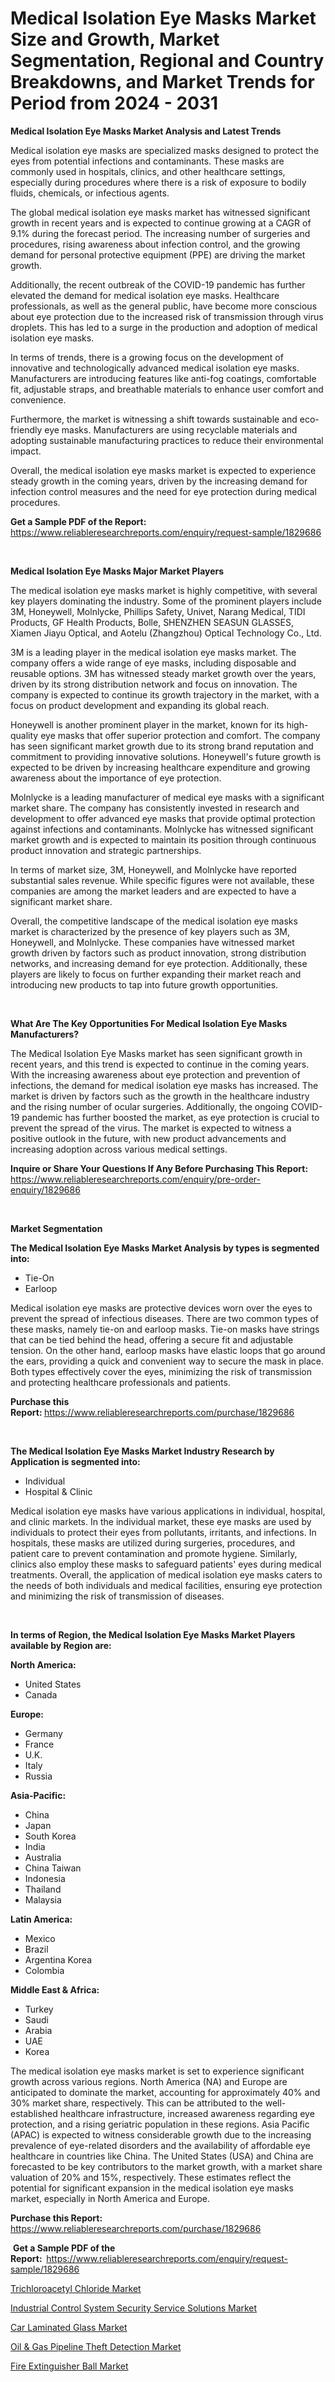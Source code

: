 <p><h1>Medical Isolation Eye Masks Market Size and Growth, Market Segmentation, Regional and Country Breakdowns, and Market Trends for Period from 2024 -  2031</h1></p><p><strong>Medical Isolation Eye Masks Market Analysis and Latest Trends</strong></p>
<p><p>Medical isolation eye masks are specialized masks designed to protect the eyes from potential infections and contaminants. These masks are commonly used in hospitals, clinics, and other healthcare settings, especially during procedures where there is a risk of exposure to bodily fluids, chemicals, or infectious agents.</p><p>The global medical isolation eye masks market has witnessed significant growth in recent years and is expected to continue growing at a CAGR of 9.1% during the forecast period. The increasing number of surgeries and procedures, rising awareness about infection control, and the growing demand for personal protective equipment (PPE) are driving the market growth.</p><p>Additionally, the recent outbreak of the COVID-19 pandemic has further elevated the demand for medical isolation eye masks. Healthcare professionals, as well as the general public, have become more conscious about eye protection due to the increased risk of transmission through virus droplets. This has led to a surge in the production and adoption of medical isolation eye masks.</p><p>In terms of trends, there is a growing focus on the development of innovative and technologically advanced medical isolation eye masks. Manufacturers are introducing features like anti-fog coatings, comfortable fit, adjustable straps, and breathable materials to enhance user comfort and convenience.</p><p>Furthermore, the market is witnessing a shift towards sustainable and eco-friendly eye masks. Manufacturers are using recyclable materials and adopting sustainable manufacturing practices to reduce their environmental impact.</p><p>Overall, the medical isolation eye masks market is expected to experience steady growth in the coming years, driven by the increasing demand for infection control measures and the need for eye protection during medical procedures.</p></p>
<p><strong>Get a Sample PDF of the Report:&nbsp;</strong> <a href="https://www.reliableresearchreports.com/enquiry/request-sample/1829686">https://www.reliableresearchreports.com/enquiry/request-sample/1829686</a></p>
<p>&nbsp;</p>
<p><strong>Medical Isolation Eye Masks Major Market Players</strong></p>
<p><p>The medical isolation eye masks market is highly competitive, with several key players dominating the industry. Some of the prominent players include 3M, Honeywell, Molnlycke, Phillips Safety, Univet, Narang Medical, TIDI Products, GF Health Products, Bolle, SHENZHEN SEASUN GLASSES, Xiamen Jiayu Optical, and Aotelu (Zhangzhou) Optical Technology Co., Ltd. </p><p>3M is a leading player in the medical isolation eye masks market. The company offers a wide range of eye masks, including disposable and reusable options. 3M has witnessed steady market growth over the years, driven by its strong distribution network and focus on innovation. The company is expected to continue its growth trajectory in the market, with a focus on product development and expanding its global reach.</p><p>Honeywell is another prominent player in the market, known for its high-quality eye masks that offer superior protection and comfort. The company has seen significant market growth due to its strong brand reputation and commitment to providing innovative solutions. Honeywell's future growth is expected to be driven by increasing healthcare expenditure and growing awareness about the importance of eye protection.</p><p>Molnlycke is a leading manufacturer of medical eye masks with a significant market share. The company has consistently invested in research and development to offer advanced eye masks that provide optimal protection against infections and contaminants. Molnlycke has witnessed significant market growth and is expected to maintain its position through continuous product innovation and strategic partnerships.</p><p>In terms of market size, 3M, Honeywell, and Molnlycke have reported substantial sales revenue. While specific figures were not available, these companies are among the market leaders and are expected to have a significant market share.</p><p>Overall, the competitive landscape of the medical isolation eye masks market is characterized by the presence of key players such as 3M, Honeywell, and Molnlycke. These companies have witnessed market growth driven by factors such as product innovation, strong distribution networks, and increasing demand for eye protection. Additionally, these players are likely to focus on further expanding their market reach and introducing new products to tap into future growth opportunities.</p></p>
<p>&nbsp;</p>
<p><strong>What Are The Key Opportunities For Medical Isolation Eye Masks Manufacturers?</strong></p>
<p><p>The Medical Isolation Eye Masks market has seen significant growth in recent years, and this trend is expected to continue in the coming years. With the increasing awareness about eye protection and prevention of infections, the demand for medical isolation eye masks has increased. The market is driven by factors such as the growth in the healthcare industry and the rising number of ocular surgeries. Additionally, the ongoing COVID-19 pandemic has further boosted the market, as eye protection is crucial to prevent the spread of the virus. The market is expected to witness a positive outlook in the future, with new product advancements and increasing adoption across various medical settings.</p></p>
<p><strong>Inquire or Share Your Questions If Any Before Purchasing This Report:</strong> <a href="https://www.reliableresearchreports.com/enquiry/pre-order-enquiry/1829686">https://www.reliableresearchreports.com/enquiry/pre-order-enquiry/1829686</a></p>
<p>&nbsp;</p>
<p><strong>Market Segmentation</strong></p>
<p><strong>The Medical Isolation Eye Masks Market Analysis by types is segmented into:</strong></p>
<p><ul><li>Tie-On</li><li>Earloop</li></ul></p>
<p><p>Medical isolation eye masks are protective devices worn over the eyes to prevent the spread of infectious diseases. There are two common types of these masks, namely tie-on and earloop masks. Tie-on masks have strings that can be tied behind the head, offering a secure fit and adjustable tension. On the other hand, earloop masks have elastic loops that go around the ears, providing a quick and convenient way to secure the mask in place. Both types effectively cover the eyes, minimizing the risk of transmission and protecting healthcare professionals and patients.</p></p>
<p><strong>Purchase this Report:&nbsp;</strong><a href="https://www.reliableresearchreports.com/purchase/1829686">https://www.reliableresearchreports.com/purchase/1829686</a></p>
<p>&nbsp;</p>
<p><strong>The Medical Isolation Eye Masks Market Industry Research by Application is segmented into:</strong></p>
<p><ul><li>Individual</li><li>Hospital & Clinic</li></ul></p>
<p><p>Medical isolation eye masks have various applications in individual, hospital, and clinic markets. In the individual market, these eye masks are used by individuals to protect their eyes from pollutants, irritants, and infections. In hospitals, these masks are utilized during surgeries, procedures, and patient care to prevent contamination and promote hygiene. Similarly, clinics also employ these masks to safeguard patients' eyes during medical treatments. Overall, the application of medical isolation eye masks caters to the needs of both individuals and medical facilities, ensuring eye protection and minimizing the risk of transmission of diseases.</p></p>
<p>&nbsp;</p>
<p><strong>In terms of Region, the Medical Isolation Eye Masks Market Players available by Region are:</strong></p>
<p>
    <p> <strong> North America: </strong>
        <ul>
            <li>United States</li>
            <li>Canada</li>
        </ul>
        </p> 
    <p> <strong> Europe: </strong>
        <ul>
            <li>Germany</li>
            <li>France</li>
            <li>U.K.</li>
            <li>Italy</li>
            <li>Russia</li>
        </ul>
        </p> 
    <p> <strong> Asia-Pacific: </strong>
        <ul>
            <li>China</li>
            <li>Japan</li>
            <li>South Korea</li>
            <li>India</li>
            <li>Australia</li>
            <li>China Taiwan</li>
            <li>Indonesia</li>
            <li>Thailand</li>
            <li>Malaysia</li>
        </ul>
        </p> 
    <p> <strong> Latin America: </strong>
        <ul>
            <li>Mexico</li>
            <li>Brazil</li>
            <li>Argentina Korea</li>
            <li>Colombia</li>
        </ul>
        </p> 
    <p> <strong> Middle East & Africa: </strong>
        <ul>
            <li>Turkey</li>
            <li>Saudi</li>
            <li>Arabia</li>
            <li>UAE</li>
            <li>Korea</li>
        </ul>
    </p>
    </p>
<p><p>The medical isolation eye masks market is set to experience significant growth across various regions. North America (NA) and Europe are anticipated to dominate the market, accounting for approximately 40% and 30% market share, respectively. This can be attributed to the well-established healthcare infrastructure, increased awareness regarding eye protection, and a rising geriatric population in these regions. Asia Pacific (APAC) is expected to witness considerable growth due to the increasing prevalence of eye-related disorders and the availability of affordable eye healthcare in countries like China. The United States (USA) and China are forecasted to be key contributors to the market growth, with a market share valuation of 20% and 15%, respectively. These estimates reflect the potential for significant expansion in the medical isolation eye masks market, especially in North America and Europe.</p></p>
<p><strong>Purchase this Report: </strong><a href="https://www.reliableresearchreports.com/purchase/1829686">https://www.reliableresearchreports.com/purchase/1829686</a></p>
<p>&nbsp;<strong>Get a Sample PDF of the Report:&nbsp;&nbsp;</strong><a href="https://www.reliableresearchreports.com/enquiry/request-sample/1829686">https://www.reliableresearchreports.com/enquiry/request-sample/1829686</a></p>
<p><strong></strong></p>
<p><p><a href="https://medium.com/@nicholasgarcia1914/trichloroacetyl-chloride-market-comprehensive-assessment-by-type-application-and-geography-770f1900609f">Trichloroacetyl Chloride Market</a></p><p><a href="https://github.com/aasishrp01/Market-Research-Report-List-2/blob/main/industrial-control-system-security-service-solutions-market.md">Industrial Control System Security Service Solutions Market</a></p><p><a href="https://medium.com/@nicholasgarcia1914/car-laminated-glass-market-trends-forecast-and-competitive-analysis-to-2031-4858bccf05e2">Car Laminated Glass Market</a></p><p><a href="https://github.com/Paul14Anderson63/Market-Research-Report-List-2/blob/main/oil-gas-pipeline-theft-detection-market.md">Oil & Gas Pipeline Theft Detection Market</a></p><p><a href="https://medium.com/@nicholasgarcia1914/fire-extinguisher-ball-market-insight-market-trends-growth-forecasted-from-2024-to-2031-64d363d31f0a">Fire Extinguisher Ball Market</a></p></p>
